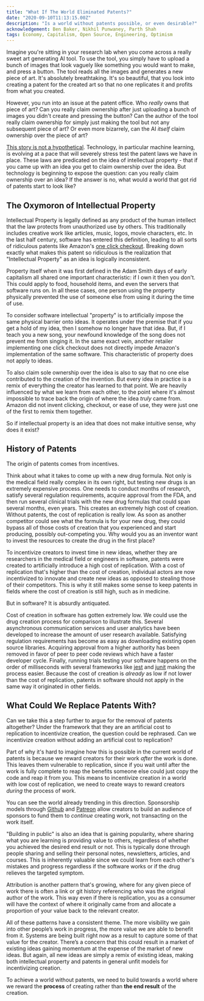 ```yaml
---
title: "What If The World Eliminated Patents?"
date: "2020-09-10T11:13:15.00Z"
description: "Is a world without patents possible, or even desirable?"
acknowledgement: Ben Baker, Nikhil Punwaney, Parth Shah
tags: Economy, Capitalism, Open Source, Engineering, Optimism
---
```


Imagine you're sitting in your research lab when you come across a really sweet art generating AI tool. To use the tool, you simply have to upload a bunch of images that look vaguely like something you would want to make, and press a button. The tool reads all the images and generates a new piece of art. It's absolutely breathtaking. It's so beautiful, that you look into creating a patent for the created art so that no one replicates it and profits from what you created. 

However, you run into an issue at the patent office. Who _really_ owns that piece of art? Can you really claim ownership after just uploading a bunch of images you didn't create and pressing the button? Can the author of the tool really claim ownership for simply just making the tool but not any subsequent piece of art? Or even more bizarrely, can the AI _itself_ claim ownership over the piece of art?

[This story is not a hypothetical](https://legal-patent.com/international-intellectual-property/artificial-intelligence-creates-art-patentable/). Technology, in particular machine learning, is evolving at a pace that will severely stress test the patent laws we have in place. These laws are predicated on the idea of intellectual property - that if you came up with an idea you get to claim ownership over the idea. But technology is beginning to expose the question: can you really claim ownership over an idea? If the answer is no, what would a world that got rid of patents start to look like?

## The Oxymoron of Intellectual Property
Intellectual Property is legally defined as any product of the human intellect that the law protects from unauthorized use by others. This traditionally includes creative work like articles, music, logos, movie characters, etc. In the last half century, software has entered this definition, leading to all sorts of ridiculous patents like Amazon's [one click checkout](https://digiday.com/marketing/end-era-amazons-one-click-buying-patent-finally-expires). Breaking down exactly what makes this patent so ridiculous is the realization that "Intellectual Property" as an idea is logically inconsistent.

Property itself when it was first defined in the Adam Smith days of early capitalism all shared one important characteristic: if I own it then you don't. This could apply to food, household items, and even the servers that software runs on. In all these cases, one person using the property physically prevented the use of someone else from using it during the time of use. 

To consider software intellectual "property" is to artificially impose the same physical barrier onto ideas. It operates under the premise that if you get a hold of my idea, then I somehow no longer have that idea. But, if I teach you a new song, your newfound knowledge of the song does not prevent me from singing it. In the same exact vein, another retailer implementing one click checkout does not directly impede Amazon's implementation of the same software. This characteristic of property does not apply to ideas.

To also claim sole ownership over the idea is also to say that no one else contributed to the creation of the invention. But every idea in practice is a remix of everything the creator has learned to that point. We are heavily influenced by what we learn from each other, to the point where it's almost impossible to trace back the origin of where the idea _truly_ came from. Amazon did not invent clicking, checkout, or ease of use, they were just one of the first to remix them together.

So if intellectual property is an idea that does not make intuitive sense, why does it exist?

## History of Patents
The origin of patents comes from incentives.

Think about what it takes to come up with a new drug formula. Not only is the medical field really complex in its own right, but testing new drugs is an extremely expensive process. One needs to conduct months of research, satisfy several regulation requirements, acquire approval from the FDA, and then run several clinical trials with the new drug formulas that could span several months, even years. This creates an extremely high cost of creation. Without patents, the cost of replication is really low. As soon as another competitor could see what the formula is for your new drug, they could bypass all of those costs of creation that you experienced and start producing, possibly out-competing you. Why would you as an inventor want to invest the resources to create the drug in the first place?

To incentivize creators to invest time in new ideas, whether they are researchers in the medical field or engineers in software, patents were created to artificially introduce a high cost of replication. With a cost of replication that's higher than the cost of creation, individual actors are now incentivized to innovate and create new ideas as opposed to stealing those of their competitors. This is why it still makes some sense to keep patents in fields where the cost of creation is still high, such as in medicine.

But in software? It is absurdly antiquated.

Cost of creation in software has gotten extremely low. We could use the drug creation process for comparison to illustrate this. Several asynchronous communication services and user analytics have been developed to increase the amount of user research available. Satisfying regulation requirements has become as easy as downloading existing open source libraries. Acquiring approval from a higher authority has been removed in favor of peer to peer code reviews which have a faster developer cycle. Finally, running trials testing your software happens on the order of milliseconds with several frameworks like [jest](https://jestjs.io/) and [junit](https://junit.org/junit5/) making the process easier. Because the cost of creation is _already_ as low if not lower than the cost of replication, patents in software should not apply in the same way it originated in other fields.

## What Could We Replace Patents With?
Can we take this a step further to argue for the removal of patents altogether? Under the framework that they are an artificial cost to replication to incentivize creation, the question could be rephrased. Can we incentivize creation without adding an artificial cost to replication?

Part of why it's hard to imagine how this is possible in the current world of patents is because we reward creators for their work _after_ the work is done. This leaves them vulnerable to replication, since if you wait until after the work is fully complete to reap the benefits someone else could just copy the code and reap it from you. This means to incentivize creation in a world with low cost of replication, we need to create ways to reward creators _during_ the process of work.

You can see the world already trending in this direction. Sponsorship models through [Github](https://github.com) and [Patreon](https://patreon.com) allow creators to build an audience of sponsors to fund them to _continue_ creating work, not transacting on the work itself. 

"Building in public" is also an idea that is gaining popularity, where sharing what you are learning is providing value to others, regardless of whether you achieved the desired end result or not. This is typically done through people sharing and selling their personal notes, newsletters, articles, and courses. This is inherently valuable since we could learn from each other's mistakes and progress regardless if the software works or if the drug relieves the targeted symptom.

Attribution is another pattern that's growing, where for any given piece of work there is often a link or git history referencing who was the original author of the work. This way even if there is replication, you as a consumer will have the context of where it originally came from and allocate a proportion of your value back to the relevant creator. 

All of these patterns have a consistent theme. The more visibility we gain into other people’s work in progress, the more value we are able to benefit from it. Systems are being built right now as a result to capture some of that value for the creator. There’s a concern that this could result in a market of existing ideas gaining momentum at the expense of the market of new ideas. But again, all new ideas are simply a remix of existing ideas, making both intellectual property and patents in general unfit models for incentivizing creation.

To achieve a world without patents, we need to build towards a world where we reward the **process** of creating rather than **the end result** of the creation. 
